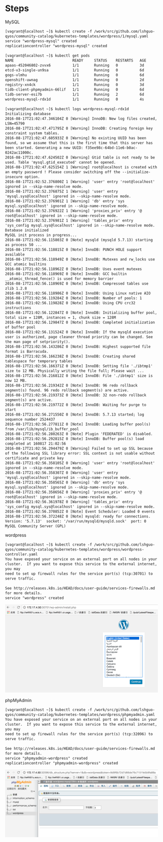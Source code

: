 # Steps

MySQL

    [vagrant@localhost ~]$ kubectl create -f /work/src/github.com/lshguo-qyos/community-catalog/kubernetes-templates/wordpress/1/mysql.yaml 
    service "wordpress-mysql" created
    replicationcontroller "wordpress-mysql" created
    
    [vagrant@localhost ~]$ kubectl get pods
    NAME                           READY     STATUS    RESTARTS   AGE
    apaas-452046802-zvvx6          1/1       Running   0          3d
    etcd-v3-single-un9sa           1/1       Running   0          6d
    gogs-vlmhu                     1/1       Running   0          6d
    openshift-uwnag                1/1       Running   0          2d
    registry-xn4ck                 1/1       Running   0          3d
    tidb-client-phpmyadmin-66lif   1/1       Running   0          6d
    tidb-server-esi7b              1/1       Running   2          6d
    wordpress-mysql-rdx1d          1/1       Running   0          4s
    
    [vagrant@localhost ~]$ kubectl logs wordpress-mysql-rdx1d
    Initializing database
    2016-08-17T21:02:47.346104Z 0 [Warning] InnoDB: New log files created, LSN=45790
    2016-08-17T21:02:47.471795Z 0 [Warning] InnoDB: Creating foreign key constraint system tables.
    2016-08-17T21:02:47.605933Z 0 [Warning] No existing UUID has been found, so we assume that this is the first time that this server has been started. Generating a new UUID: f35ee98c-64bd-11e6-b0ac-0242ac11000c.
    2016-08-17T21:02:47.624502Z 0 [Warning] Gtid table is not ready to be used. Table 'mysql.gtid_executed' cannot be opened.
    2016-08-17T21:02:47.625154Z 1 [Warning] root@localhost is created with an empty password ! Please consider switching off the --initialize-insecure option.
    2016-08-17T21:02:52.376800Z 1 [Warning] 'user' entry 'root@localhost' ignored in --skip-name-resolve mode.
    2016-08-17T21:02:52.376875Z 1 [Warning] 'user' entry 'mysql.sys@localhost' ignored in --skip-name-resolve mode.
    2016-08-17T21:02:52.376901Z 1 [Warning] 'db' entry 'sys mysql.sys@localhost' ignored in --skip-name-resolve mode.
    2016-08-17T21:02:52.376922Z 1 [Warning] 'proxies_priv' entry '@ root@localhost' ignored in --skip-name-resolve mode.
    2016-08-17T21:02:52.376981Z 1 [Warning] 'tables_priv' entry 'sys_config mysql.sys@localhost' ignored in --skip-name-resolve mode.
    Database initialized
    MySQL init process in progress...
    2016-08-17T21:02:56.115803Z 0 [Note] mysqld (mysqld 5.7.13) starting as process 50 ...
    2016-08-17T21:02:56.118815Z 0 [Note] InnoDB: PUNCH HOLE support available
    2016-08-17T21:02:56.118949Z 0 [Note] InnoDB: Mutexes and rw_locks use GCC atomic builtins
    2016-08-17T21:02:56.118962Z 0 [Note] InnoDB: Uses event mutexes
    2016-08-17T21:02:56.118969Z 0 [Note] InnoDB: GCC builtin __atomic_thread_fence() is used for memory barrier
    2016-08-17T21:02:56.118969Z 0 [Note] InnoDB: Compressed tables use zlib 1.2.8
    2016-08-17T21:02:56.118986Z 0 [Note] InnoDB: Using Linux native AIO
    2016-08-17T21:02:56.119284Z 0 [Note] InnoDB: Number of pools: 1
    2016-08-17T21:02:56.119828Z 0 [Note] InnoDB: Using CPU crc32 instructions
    2016-08-17T21:02:56.122847Z 0 [Note] InnoDB: Initializing buffer pool, total size = 128M, instances = 1, chunk size = 128M
    2016-08-17T21:02:56.129847Z 0 [Note] InnoDB: Completed initialization of buffer pool
    2016-08-17T21:02:56.131524Z 0 [Note] InnoDB: If the mysqld execution user is authorized, page cleaner thread priority can be changed. See the man page of setpriority().
    2016-08-17T21:02:56.143286Z 0 [Note] InnoDB: Highest supported file format is Barracuda.
    2016-08-17T21:02:56.166238Z 0 [Note] InnoDB: Creating shared tablespace for temporary tables
    2016-08-17T21:02:56.166371Z 0 [Note] InnoDB: Setting file './ibtmp1' size to 12 MB. Physically writing the file full; Please wait ...
    2016-08-17T21:02:56.216812Z 0 [Note] InnoDB: File './ibtmp1' size is now 12 MB.
    2016-08-17T21:02:56.219342Z 0 [Note] InnoDB: 96 redo rollback segment(s) found. 96 redo rollback segment(s) are active.
    2016-08-17T21:02:56.219373Z 0 [Note] InnoDB: 32 non-redo rollback segment(s) are active.
    2016-08-17T21:02:56.219772Z 0 [Note] InnoDB: Waiting for purge to start
    2016-08-17T21:02:56.271550Z 0 [Note] InnoDB: 5.7.13 started; log sequence number 2524437
    2016-08-17T21:02:56.277811Z 0 [Note] InnoDB: Loading buffer pool(s) from /var/lib/mysql/ib_buffer_pool
    2016-08-17T21:02:56.280263Z 0 [Note] Plugin 'FEDERATED' is disabled.
    2016-08-17T21:02:56.292815Z 0 [Note] InnoDB: Buffer pool(s) load completed at 160817 21:02:56
    2016-08-17T21:02:56.294479Z 0 [Warning] Failed to set up SSL because of the following SSL library error: SSL context is not usable without certificate and private key
    2016-08-17T21:02:56.358105Z 0 [Warning] 'user' entry 'root@localhost' ignored in --skip-name-resolve mode.
    2016-08-17T21:02:56.358307Z 0 [Warning] 'user' entry 'mysql.sys@localhost' ignored in --skip-name-resolve mode.
    2016-08-17T21:02:56.358565Z 0 [Warning] 'db' entry 'sys mysql.sys@localhost' ignored in --skip-name-resolve mode.
    2016-08-17T21:02:56.358656Z 0 [Warning] 'proxies_priv' entry '@ root@localhost' ignored in --skip-name-resolve mode.
    2016-08-17T21:02:56.361978Z 0 [Warning] 'tables_priv' entry 'sys_config mysql.sys@localhost' ignored in --skip-name-resolve mode.
    2016-08-17T21:02:56.370852Z 0 [Note] Event Scheduler: Loaded 0 events
    2016-08-17T21:02:56.372248Z 0 [Note] mysqld: ready for connections.
    Version: '5.7.13'  socket: '/var/run/mysqld/mysqld.sock'  port: 0  MySQL Community Server (GPL)

wordpress

    [vagrant@localhost ~]$ kubectl create -f /work/src/github.com/lshguo-qyos/community-catalog/kubernetes-templates/wordpress/wordpress-controller.yaml 
    You have exposed your service on an external port on all nodes in your
    cluster.  If you want to expose this service to the external internet, you may
    need to set up firewall rules for the service port(s) (tcp:30701) to serve traffic.
    
    See http://releases.k8s.io/HEAD/docs/user-guide/services-firewalls.md for more details.
    service "wordpress" created

![wordpress page](./屏幕快照%202016-08-17%20下午3.21.49.png)

phpMyAdmin

    [vagrant@localhost ~]$ kubectl create -f /work/src/github.com/lshguo-qyos/community-catalog/kubernetes-templates/wordpress/phpmyadmin.yaml 
    You have exposed your service on an external port on all nodes in your
    cluster.  If you want to expose this service to the external internet, you may
    need to set up firewall rules for the service port(s) (tcp:32096) to serve traffic.
    
    See http://releases.k8s.io/HEAD/docs/user-guide/services-firewalls.md for more details.
    service "phpmyadmin-wordpress" created
    replicationcontroller "phpmyadmin-wordpress" created

![phpMyAdmin page](./屏幕快照%202016-08-17%20下午3.22.32.png)
